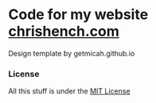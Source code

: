# Code for my website [chrishench.com](chrishench.com)
Design template by getmicah.github.io

### License
All this stuff is under the [MIT License](https://raw.githubusercontent.com/getmicah/getmicah.github.io/master/LICENSE)
